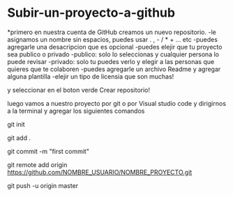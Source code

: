 # Subir-un-proyecto-a-github
*primero en nuestra cuenta de GitHub creamos un nuevo repositorio.
-le asignamos un nombre sin espacios, puedes usar . , - / * + ... etc
-puedes agregarle una desacripcion que es opcional
-puedes elejir que tu proyecto sea publico o privado
   -publico: solo lo seleccionas y cualquier persona lo puede revisar
   -privado: solo tu puedes verlo y elegir a las personas que quieres que te colaboren
-puedes agregarle un archivo Readme y agregar alguna plantilla
-elejir un tipo de licensia que son muchas!


y seleccionar en el boton verde Crear repositorio!


luego vamos a nuestro proyecto por git o por Visual studio code y dirigirnos a la terminal y agregar los siguientes comandos

git init

git add .

git commit -m "first commit"

git remote add origin https://github.com/NOMBRE_USUARIO/NOMBRE_PROYECTO.git

git push -u origin master


